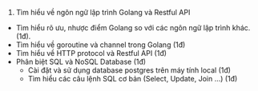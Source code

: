 1. Tìm hiểu về ngôn ngữ lập trình Golang và Restful API
- Tìm hiểu rõ ưu, nhược điểm Golang so với các ngôn ngữ lập trình khác. (1đ).
- Tìm hiểu về goroutine và channel trong Golang (1đ)
- Tìm hiểu về HTTP protocol và Restful API (1đ)
- Phân biệt SQL và NoSQL Database (1đ)
   - Cài đặt và sử dụng database postgres trên máy tính local (1đ)
   - Tìm hiểu các câu lệnh SQL cơ bản (Select, Update, Join …) (1đ)
